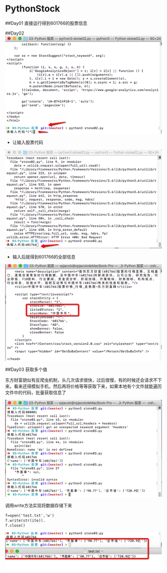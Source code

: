 # PythonStock
##Day01 
直接运行得到601766的股票信息

##Day02 
![img](img/Snip20170611_1.png)

- 让输入股票代码

![img](img/Snip20170611_3.png)

- 输入后就得到601766的全部信息

![img](img/Snip20170611_4.png)

##Day03 获取多个值

东方财富貌似有反爬虫机制，头几次请求很快，过后很慢，有的时候还会请求不下来。看来还得模拟手机，然后再将价格等等获取下来，如果本地有个文件就能遍历文件中的代码，批量获取信息了

![img](img/Snip20170611_5.png)


调用write方法实现将数据存储下来

```
f=open('test.txt','w')
f.write(str(ite)).
f.close()
```

![img](img/Snip20170611_6.png)